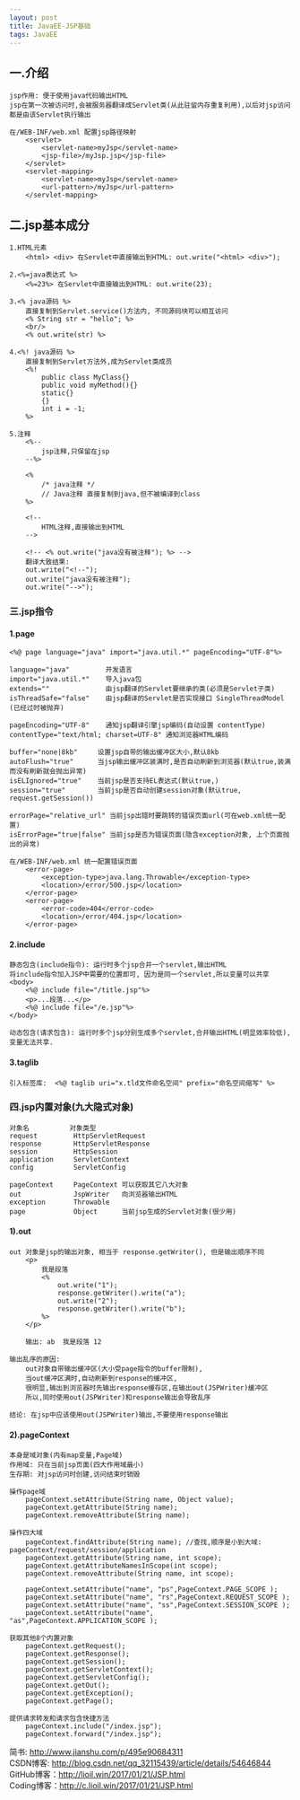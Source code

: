 ```yaml
---
layout: post
title: JavaEE-JSP基础
tags: JavaEE
---
```

## 一.介绍
	jsp作用: 便于使用java代码输出HTML   
	jsp在第一次被访问时,会被服务器翻译成Servlet类(从此驻留内存重复利用),以后对jsp访问都是由该Servlet执行输出
	
	在/WEB-INF/web.xml 配置jsp路径映射
		<servlet>
			<servlet-name>myJsp</servlet-name>
			<jsp-file>/myJsp.jsp</jsp-file>
		</servlet>
		<servlet-mapping>
			<servlet-name>myJsp</servlet-name>
			<url-pattern>/myJsp</url-pattern>
		</servlet-mapping>
	
## 二.jsp基本成分
	1.HTML元素
		<html> <div> 在Servlet中直接输出到HTML: out.write("<html> <div>");  

	2.<%=java表达式 %>
		<%=23%>	在Servlet中直接输出到HTML: out.write(23);  

	3.<% java源码 %>
		直接复制到Servlet.service()方法内, 不同源码块可以相互访问
		<% String str = "hello"; %>
		<br/>
		<% out.write(str) %>

	4.<%! java源码 %>
		直接复制到Servlet方法外,成为Servlet类成员
		<%!
			public class MyClass{}
			public void myMethod(){} 
			static{}
			{}
			int i = -1;
		%>
	
	5.注释
		<%-- 
			jsp注释,只保留在jsp
		--%>  
		
		<%		
			/* java注释 */  		
			// Java注释 直接复制到java,但不被编译到class		
		%>
		
		<!-- 
			HTML注释,直接输出到HTML
		-->  

		<!-- <% out.write("java没有被注释"); %> -->	
		翻译大致结果:
		out.write("<!--");
		out.write("java没有被注释");
		out.write("-->");
	
### 三.jsp指令
#### 1.page
	<%@ page language="java" import="java.util.*" pageEncoding="UTF-8"%>
	
	language="java"         开发语言
	import="java.util.*"    导入java包
	extends=""              由jsp翻译的Servlet要继承的类(必须是Servlet子类)
	isThreadSafe="false"    由jsp翻译的Servlet是否实现接口 SingleThreadModel (已经过时被抛弃)
	
	pageEncoding="UTF-8"    通知jsp翻译引擎jsp编码(自动设置 contentType)
	contentType="text/html; charset=UTF-8" 通知浏览器HTML编码
	
	buffer="none|8kb"     设置jsp自带的输出缓冲区大小,默认8kb
	autoFlush="true"      当jsp输出缓冲区装满时,是否自动刷新到浏览器(默认true,装满而没有刷新就会抛出异常)
	isELIgnored="true"    当前jsp是否支持EL表达式(默认true,)	
	session="true"        当前jsp是否自动创建session对象(默认true, request.getSession())	
	
	errorPage="relative_url" 当前jsp出错时要跳转的错误页面url(可在web.xml统一配置)
	isErrorPage="true|false" 当前jsp是否为错误页面(隐含exception对象, 上个页面抛出的异常)	
		
	在/WEB-INF/web.xml 统一配置错误页面
		<error-page>
			<exception-type>java.lang.Throwable</exception-type>
			<location>/error/500.jsp</location>
		</error-page>
		<error-page>
			<error-code>404</error-code>
			<location>/error/404.jsp</location>
		</error-page>
		
#### 2.include
	静态包含(include指令): 运行时多个jsp合并一个servlet,输出HTML
	将include指令加入JSP中需要的位置即可, 因为是同一个servlet,所以变量可以共享
	<body>		
		<%@ include file="/title.jsp"%>
		<p>...段落...</p>
		<%@ include file="/e.jsp"%>
	</body>

	动态包含(请求包含): 运行时多个jsp分别生成多个servlet,合并输出HTML(明显效率较低),变量无法共享.
		
#### 3.taglib	
	引入标签库:  <%@ taglib uri="x.tld文件命名空间" prefix="命名空间缩写" %> 
	
### 四.jsp内置对象(九大隐式对象)
	对象名          对象类型
	request			HttpServletRequest
	response		HttpServletResponse
	session			HttpSession
	application		ServletContext
	config			ServletConfig
	
	pageContext		PageContext	可以获取其它八大对象
	out				JspWriter   向浏览器输出HTML
	exception		Throwable
	page			Object      当前jsp生成的Servlet对象(很少用)

#### 1).out	
	out 对象是jsp的输出对象, 相当于 response.getWriter(), 但是输出顺序不同
		<p>
			我是段落
			<%		
				out.write("1");
				response.getWriter().write("a");
				out.write("2");
				response.getWriter().write("b");
			%>
		</p>
		
		输出: ab  我是段落 12
		
	输出乱序的原因:
		out对象自带输出缓冲区(大小受page指令的buffer限制),
		当out缓冲区满时,自动刷新到response的缓冲区,
		很明显,输出到浏览器时先输出response缓存区,在输出out(JSPWriter)缓冲区
		所以,同时使用out(JSPWriter)和response输出会导致乱序

	结论: 在jsp中应该使用out(JSPWriter)输出,不要使用response输出

#### 2).pageContext
	本身是域对象(内有map变量,Page域)
	作用域: 只在当前jsp页面(四大作用域最小)
	生存期: 对jsp访问时创建,访问结束时销毁
	
	操作page域
		pageContext.setAttribute(String name, Object value);
		pageContext.getAttribute(String name);
		pageContext.removeAttribute(String name);
	
	操作四大域
		pageContext.findAttribute(String name); //查找,顺序是小到大域: pageContext/request/session/application
		pageContext.getAttribute(String name, int scope);
		pageContext.getAttributeNamesInScope(int scope);
		pageContext.removeAttribute(String name, int scope);
		
		pageContext.setAttribute("name", "ps",PageContext.PAGE_SCOPE );
		pageContext.setAttribute("name", "rs",PageContext.REQUEST_SCOPE );
		pageContext.setAttribute("name", "ss",PageContext.SESSION_SCOPE );
		pageContext.setAttribute("name", "as",PageContext.APPLICATION_SCOPE );
					
	获取其他8个内置对象
		pageContext.getRequest();
  	  	pageContext.getResponse();
  	  	pageContext.getSession();
  	  	pageContext.getServletContext();
  	  	pageContext.getServletConfig();
  	  	pageContext.getOut();
  	  	pageContext.getException();
  	  	pageContext.getPage();
		
	提供请求转发和请求包含快捷方法
		pageContext.include("/index.jsp");
		pageContext.forward("/index.jsp");

简书: http://www.jianshu.com/p/495e90684311   
CSDN博客: http://blog.csdn.net/qq_32115439/article/details/54646844   
GitHub博客：http://lioil.win/2017/01/21/JSP.html  
Coding博客：http://c.lioil.win/2017/01/21/JSP.html